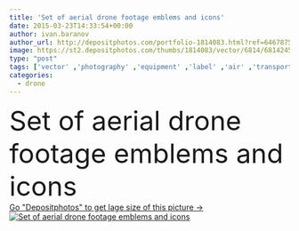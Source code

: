 ```yaml
---
title: 'Set of aerial drone footage emblems and icons'
date: 2015-03-23T14:33:54+00:00
author: ivan.baranov
author_url: http://depositphotos.com/portfolio-1814083.html?ref=64678756
image: https://st2.depositphotos.com/thumbs/1814083/vector/6814/68142457/api_thumb_450.jpg?forcejpeg=true
type: "post"
tags: ['vector' ,'photography' ,'equipment' ,'label' ,'air' ,'transport' ,'vehicle' ,'black' ,'electric' ,'technology' ,'silhouette' ,'photo' ,'speed' ,'symbol' ,'concept' ,'icon' ,'school' ,'wireless' ,'camera' ,'lens' ,'tools' ,'remote' ,'delivery' ,'fly' ,'robot' ,'flight' ,'innovation' ,'control' ,'propeller' ,'footage' ,'aircraft' ,'helicopter' ,'spy' ,'surveillance' ,'shutter' ,'emblem' ,'aviation' ,'aerial' ,'do' ,'Pilot' ,'foto' ,'copter' ,'rotorcraft' ,'quad' ,'rc' ,'drone' ,'drones' ,'ua' ,'quadro' ,'unmanned' ]
categories: 
  - drone
---
```

<div aling="center">
            <font size="60"> Set of aerial drone footage emblems and icons</font>   
</div>
<div>
    <a href='https://depositphotos.com/68142457/stock-illustration-set-of-aerial-drone-footage.html?ref=64678756' target=_blank > Go "Depositphotos" to get lage size of this picture ->
        <img href='https://depositphotos.com/68142457/stock-illustration-set-of-aerial-drone-footage.html?ref=64678756' src='https://st2.depositphotos.com/1814083/6814/v/950/depositphotos_68142457-stock-illustration-set-of-aerial-drone-footage.jpg?forcejpeg=true' alt='Set of aerial drone footage emblems and icons' >
    </a>
</div>
